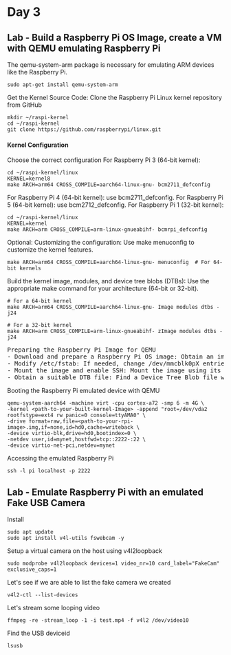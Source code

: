 # Day 3

## Lab - Build a Raspberry Pi OS Image, create a VM with QEMU emulating Raspberry Pi 

The qemu-system-arm package is necessary for emulating ARM devices like the Raspberry Pi.
```
sudo apt-get install qemu-system-arm
```

Get the Kernel Source Code: Clone the Raspberry Pi Linux kernel repository from GitHub
```
mkdir ~/raspi-kernel
cd ~/raspi-kernel
git clone https://github.com/raspberrypi/linux.git
```
#### Kernel Configuration
Choose the correct configuration
For Raspberry Pi 3 (64-bit kernel):
```
cd ~/raspi-kernel/linux
KERNEL=kernel8
make ARCH=arm64 CROSS_COMPILE=aarch64-linux-gnu- bcm2711_defconfig
```

For Raspberry Pi 4 (64-bit kernel): use bcm2711_defconfig.
For Raspberry Pi 5 (64-bit kernel): use bcm2712_defconfig.
For Raspberry Pi 1 (32-bit kernel):
```
cd ~/raspi-kernel/linux
KERNEL=kernel
make ARCH=arm CROSS_COMPILE=arm-linux-gnueabihf- bcmrpi_defconfig
```
Optional: Customizing the configuration: Use make menuconfig to customize the kernel features.
```
make ARCH=arm64 CROSS_COMPILE=aarch64-linux-gnu- menuconfig  # For 64-bit kernels
```

Build the kernel image, modules, and device tree blobs (DTBs): Use the appropriate make command for your architecture (64-bit or 32-bit).
```
# For a 64-bit kernel
make ARCH=arm64 CROSS_COMPILE=aarch64-linux-gnu- Image modules dtbs -j24

# For a 32-bit kernel
make ARCH=arm CROSS_COMPILE=arm-linux-gnueabihf- zImage modules dtbs -j24
```

<pre>
Preparing the Raspberry Pi Image for QEMU
- Download and prepare a Raspberry Pi OS image: Obtain an image from the Raspberry Pi website, unzip it, and rename it.
- Modify /etc/fstab: If needed, change /dev/mmcblk0pX entries to /dev/vdaX for QEMU.
- Mount the image and enable SSH: Mount the image using its partition offset, create an empty ssh file to enable SSH on boot, and optionally set a default user and password. Remember to unmount the image afterward.
- Obtain a suitable DTB file: Find a Device Tree Blob file within the kernel source tree that describes your hardware to the kernel. 
</pre>


Booting the Raspberry Pi emulated device with QEMU
```
qemu-system-aarch64 -machine virt -cpu cortex-a72 -smp 6 -m 4G \
-kernel <path-to-your-built-kernel-Image> -append "root=/dev/vda2 rootfstype=ext4 rw panic=0 console=ttyAMA0" \
-drive format=raw,file=<path-to-your-rpi-image>.img,if=none,id=hd0,cache=writeback \
-device virtio-blk,drive=hd0,bootindex=0 \
-netdev user,id=mynet,hostfwd=tcp::2222-:22 \
-device virtio-net-pci,netdev=mynet
```

Accessing the emulated Raspberry Pi
```
ssh -l pi localhost -p 2222
```

## Lab - Emulate Raspberry Pi with an emulated Fake USB Camera

Install
```
sudo apt update
sudo apt install v4l-utils fswebcam -y
```

Setup a virtual camera on the host using v4l2loopback
```
sudo modprobe v4l2loopback devices=1 video_nr=10 card_label="FakeCam" exclusive_caps=1
```

Let's see if we are able to list the fake camera we created
```
v4l2-ctl --list-devices
```

Let's stream some looping video
```
ffmpeg -re -stream_loop -1 -i test.mp4 -f v4l2 /dev/video10
```

Find the USB deviceid
```
lsusb
```
